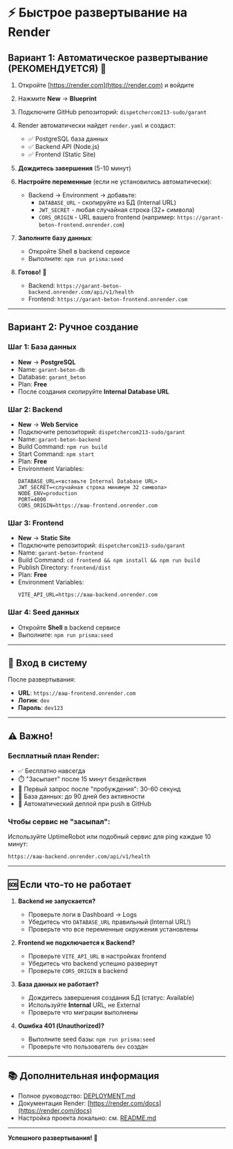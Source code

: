 # ⚡ Быстрое развертывание на Render

## Вариант 1: Автоматическое развертывание (РЕКОМЕНДУЕТСЯ) 🚀

1. Откройте [https://render.com](https://render.com) и войдите
2. Нажмите **New** → **Blueprint**
3. Подключите GitHub репозиторий: `dispetchercom213-sudo/garant`
4. Render автоматически найдет `render.yaml` и создаст:
   - ✅ PostgreSQL база данных
   - ✅ Backend API (Node.js)
   - ✅ Frontend (Static Site)

5. **Дождитесь завершения** (5-10 минут)

6. **Настройте переменные** (если не установились автоматически):
   - Backend → Environment → добавьте:
     - `DATABASE_URL` - скопируйте из БД (Internal URL)
     - `JWT_SECRET` - любая случайная строка (32+ символа)
     - `CORS_ORIGIN` - URL вашего frontend (например: `https://garant-beton-frontend.onrender.com`)

7. **Заполните базу данных**:
   - Откройте Shell в backend сервисе
   - Выполните: `npm run prisma:seed`

8. **Готово!** 🎉
   - Backend: `https://garant-beton-backend.onrender.com/api/v1/health`
   - Frontend: `https://garant-beton-frontend.onrender.com`

---

## Вариант 2: Ручное создание

### Шаг 1: База данных
- **New** → **PostgreSQL**
- Name: `garant-beton-db`
- Database: `garant_beton`
- Plan: **Free**
- После создания скопируйте **Internal Database URL**

### Шаг 2: Backend
- **New** → **Web Service**
- Подключите репозиторий: `dispetchercom213-sudo/garant`
- Name: `garant-beton-backend`
- Build Command: `npm run build`
- Start Command: `npm start`
- Plan: **Free**
- Environment Variables:
  ```
  DATABASE_URL=<вставьте Internal Database URL>
  JWT_SECRET=<случайная строка минимум 32 символа>
  NODE_ENV=production
  PORT=4000
  CORS_ORIGIN=https://ваш-frontend.onrender.com
  ```

### Шаг 3: Frontend
- **New** → **Static Site**
- Подключите репозиторий: `dispetchercom213-sudo/garant`
- Name: `garant-beton-frontend`
- Build Command: `cd frontend && npm install && npm run build`
- Publish Directory: `frontend/dist`
- Plan: **Free**
- Environment Variables:
  ```
  VITE_API_URL=https://ваш-backend.onrender.com
  ```

### Шаг 4: Seed данных
- Откройте **Shell** в backend сервисе
- Выполните: `npm run prisma:seed`

---

## 🔐 Вход в систему

После развертывания:
- **URL**: `https://ваш-frontend.onrender.com`
- **Логин**: `dev`
- **Пароль**: `dev123`

---

## ⚠️ Важно!

### Бесплатный план Render:
- ✅ Бесплатно навсегда
- ⏱️ "Засыпает" после 15 минут бездействия
- 🐌 Первый запрос после "пробуждения": 30-60 секунд
- 💾 База данных: до 90 дней без активности
- 🔄 Автоматический деплой при push в GitHub

### Чтобы сервис не "засыпал":
Используйте UptimeRobot или подобный сервис для ping каждые 10 минут:
```
https://ваш-backend.onrender.com/api/v1/health
```

---

## 🆘 Если что-то не работает

1. **Backend не запускается?**
   - Проверьте логи в Dashboard → Logs
   - Убедитесь что `DATABASE_URL` правильный (Internal URL!)
   - Проверьте что все переменные окружения установлены

2. **Frontend не подключается к Backend?**
   - Проверьте `VITE_API_URL` в настройках frontend
   - Убедитесь что backend успешно развернут
   - Проверьте `CORS_ORIGIN` в backend

3. **База данных не работает?**
   - Дождитесь завершения создания БД (статус: Available)
   - Используйте **Internal** URL, не External
   - Проверьте что миграции выполнены

4. **Ошибка 401 (Unauthorized)?**
   - Выполните seed базы: `npm run prisma:seed`
   - Проверьте что пользователь `dev` создан

---

## 📚 Дополнительная информация

- Полное руководство: [DEPLOYMENT.md](DEPLOYMENT.md)
- Документация Render: [https://render.com/docs](https://render.com/docs)
- Настройка проекта локально: см. [README.md](README.md)

---

**Успешного развертывания! 🚀**

